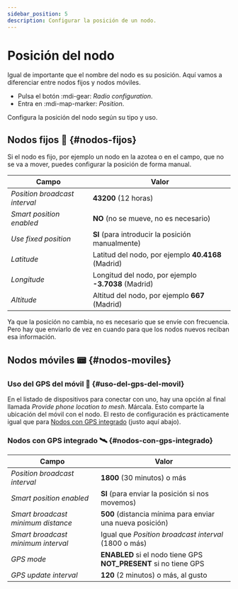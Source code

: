 ```yaml
---
sidebar_position: 5
description: Configurar la posición de un nodo.
---
```


# Posición del nodo

Igual de importante que el nombre del nodo es su posición. Aquí vamos a diferenciar entre nodos fijos y nodos móviles.

- Pulsa el botón :mdi-gear: _Radio configuration_.
- Entra en :mdi-map-marker: _Position_.

Configura la posición del nodo según su tipo y uso.

## Nodos fijos 🗼 {#nodos-fijos}

Si el nodo es fijo, por ejemplo un nodo en la azotea o en el campo, que no se va a mover, puedes configurar la posición de forma manual.

| Campo                         | Valor                                               |
|-------------------------------|-----------------------------------------------------|
| _Position broadcast interval_ | **43200** (12 horas)                                |
| _Smart position enabled_      | **NO** (no se mueve, no es necesario)               |
| _Use fixed position_          | **SI** (para introducir la posición manualmente)    |
| _Latitude_                    | Latitud del nodo, por ejemplo **40.4168** (Madrid)  |
| _Longitude_                   | Longitud del nodo, por ejemplo **-3.7038** (Madrid) |
| _Altitude_                    | Altitud del nodo, por ejemplo **667** (Madrid)      |

Ya que la posición no cambia, no es necesario que se envíe con frecuencia.
Pero hay que enviarlo de vez en cuando para que los nodos nuevos reciban esa información.

## Nodos móviles 📟 {#nodos-moviles}

### Uso del GPS del móvil 📱 {#uso-del-gps-del-movil}

En el listado de dispositivos para conectar con uno, hay una opción al final llamada _Provide phone location to mesh_.
Márcala. Esto comparte la ubicación del móvil con el nodo.
El resto de configuración es prácticamente igual que para [Nodos con GPS integrado](#nodos-con-gps-integrado) (justo aquí abajo).

### Nodos con GPS integrado 🛰️ {#nodos-con-gps-integrado}

| Campo                              | Valor                                                                |
|------------------------------------|----------------------------------------------------------------------|
| _Position broadcast interval_      | **1800** (30 minutos) o más                                          |
| _Smart position enabled_           | **SI** (para enviar la posición si nos movemos)                      |
| _Smart broadcast minimum distance_ | **500** (distancia mínima para enviar una nueva posición)            |
| _Smart broadcast minimum interval_ | Igual que _Position broadcast interval_ (1800 o más)                 |
| _GPS mode_                         | **ENABLED** si el nodo tiene GPS<br/>**NOT_PRESENT** si no tiene GPS |
| _GPS update interval_              | **120** (2 minutos) o más, al gusto                                  |
